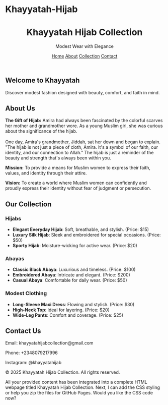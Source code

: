 # Khayyatah-Hijab
<!DOCTYPE html>
<html lang="en">
<head>
  <meta charset="UTF-8" />
  <meta name="viewport" content="width=device-width, initial-scale=1.0" />
  <title>Khayyatah Hijab Collection</title>
  <link rel="stylesheet" href="style.css" />
  <link href="https://fonts.googleapis.com/css2?family=Playfair+Display&family=Lato&display=swap" rel="stylesheet">
</head>
<body>
  <header>
    <h1>Khayyatah Hijab Collection</h1>
    <p class="tagline">Modest Wear with Elegance</p>
    <nav>
      <a href="#home">Home</a>
      <a href="#about">About</a>
      <a href="#collection">Collection</a>
      <a href="#contact">Contact</a>
    </nav>
  </header>

  <section id="home">
    <h2>Welcome to Khayyatah</h2>
    <p>Discover modest fashion designed with beauty, comfort, and faith in mind.</p>
  </section>

  <section id="about">
    <h2>About Us</h2>
    <p><strong>The Gift of Hijab:</strong> Amira had always been fascinated by the colorful scarves her mother and grandmother wore. As a young Muslim girl, she was curious about the significance of the hijab.
    <br><br>One day, Amira's grandmother, Jiddah, sat her down and began to explain. "The hijab is not just a piece of cloth, Amira. It's a symbol of our faith, our identity, and our connection to Allah." The hijab is just a reminder of the beauty and strength that's always been within you.</p>
    <p><strong>Mission:</strong> To provide a means for Muslim women to express their faith, values, and identity through their attire.</p>
    <p><strong>Vision:</strong> To create a world where Muslim women can confidently and proudly express their identity without fear of judgment or persecution.</p>
  </section>

  <section id="collection">
    <h2>Our Collection</h2>
    <h3>Hijabs</h3>
    <ul>
      <li><strong>Elegant Everyday Hijab</strong>: Soft, breathable, and stylish. (Price: $15)</li>
      <li><strong>Luxury Silk Hijab</strong>: Sleek and embroidered for special occasions. (Price: $50)</li>
      <li><strong>Sporty Hijab</strong>: Moisture-wicking for active wear. (Price: $20)</li>
    </ul>
    <h3>Abayas</h3>
    <ul>
      <li><strong>Classic Black Abaya</strong>: Luxurious and timeless. (Price: $100)</li>
      <li><strong>Embroidered Abaya</strong>: Intricate and elegant. (Price: $200)</li>
      <li><strong>Casual Abaya</strong>: Comfortable for daily wear. (Price: $50)</li>
    </ul>
    <h3>Modest Clothing</h3>
    <ul>
      <li><strong>Long-Sleeve Maxi Dress</strong>: Flowing and stylish. (Price: $30)</li>
      <li><strong>High-Neck Top</strong>: Ideal for layering. (Price: $20)</li>
      <li><strong>Wide-Leg Pants</strong>: Comfort and coverage. (Price: $25)</li>
    </ul>
  </section>

  <section id="contact">
    <h2>Contact Us</h2>
    <p>Email: khayyatahijabcollection@gmail.com</p>
    <p>Phone: +2348079217996</p>
    <p>Instagram: @khayyatahijab</p>
  </section>

  <footer>
    <p>&copy; 2025 Khayyatah Hijab Collection. All rights reserved.</p>
  </footer>
</body>
</html>


All your provided content has been integrated into a complete HTML webpage titled Khayyatah Hijab Collection. Next, I can add the CSS styling or help you zip the files for GitHub Pages. Would you like the CSS code now?


